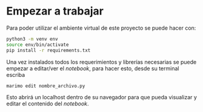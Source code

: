 # Empezar a trabajar

Para poder utilizar el ambiente virtual de este proyecto se puede hacer con:

```bash
python3 -m venv env
source env/bin/activate 
pip install -r requirements.txt
```

Una vez instalados todos los requerimientos y librerías necesarias se puede empezar a editar/ver el *notebook*, para hacer esto, desde su terminal escriba

```bash
marimo edit nombre_archivo.py
```

Esto abrirá un localhost dentro de su navegador para que pueda visualizar y editar el contenido del *notebook*.
